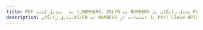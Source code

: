 ---title: PDF را به  تبدیل کنیدNUMBERS، XSLFO به NUMBERS مبدل رایگان یا Perl SDKdescription: تبدیل رایگانXSLFO به NUMBERS با استفاده از Perl Cloud APIs & SDK همچنین اسناد PDF را در Cloud ایجاد، ویرایش و رندر کنید.---
